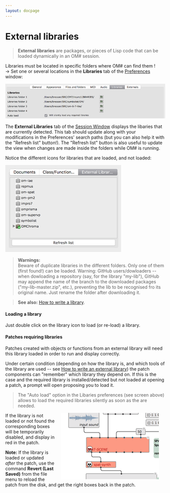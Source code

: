 ```yaml
---
layout: docpage
---
```


# External libraries

> **External libraries** are packages, or pieces of Lisp code that can be loaded dynamically in an OM# session.

Libraries must be located in specific folders where OM# can find them !     
&rarr; Set one or several locations in the **Libraries** tab of the [Preferences](preferences) window:

<img src="libraries_img/lib-preferences.png">


The **External Libraries** tab of the [Session Window](session) displays the libaries that are currently detected. This tab should update along with your modifications in the Preferences' search paths (but you can also help it with the "Refresh list" button!).
The "Refresh list" button is also useful to update the view when changes are made inside the folders while OM# is running.

Notice the different icons for libraries that are loaded, and not loaded:

<img src="libraries_img/libraries.png">


> **Warnings:**     
> Beware of duplicate libraries in the different folders. Only one of them (first found!) can be loaded.
> Warning: GitHub users/dowloaders -- when dowloading a repository (say, for the library "my-lib"), GitHub may append the name of the branch to the downloaded packages ("my-lib-master.zip", etc.), preventing the lib to be recognised fro its original name. Just rename the folder after downloading it.

> **See also:** [How to write a library](write-library).

#### Loading a library

Just double click on the library icon to load (or re-load) a library.

#### Patches requiring libraries

Patches created with objects or functions from an external library will need this library loaded in order to run and display correctly. 

Under certain condition (depending on how the library is, and which tools of the library are used -- see [How to write an external library](write-library)) the patch components can "remember" which library they depend on.  If this is the case and the required library is installed/detected but not loaded at opening a patch, a prompt will open proposing you to load it.

> The "Auto load" option in the Libaries preferences (see screen above) allows to load the required libraries silently as soon as the are needed. 

<img src="libraries_img/dead-boxes.png" align="right" hspace="20">

If the library is not loaded or not found the corresponding boxes will be temporarily disabled, and display in red in the patch.

**Note:** If the library is loaded or updated _after_ the patch, use the command **Revert (Last Saved)** from the file menu to reload the patch from the disk, and get the right boxes back in the patch.


